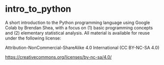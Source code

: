 # intro_to_python
A short introduction to the Python programming language using Google Colab by Brendan Shea, with a focus on (1) basic programming concepts and (2) elementary statistical analysis. All material is available for reuse under the following license:

Attribution-NonCommercial-ShareAlike 4.0 International (CC BY-NC-SA 4.0)

https://creativecommons.org/licenses/by-nc-sa/4.0/
